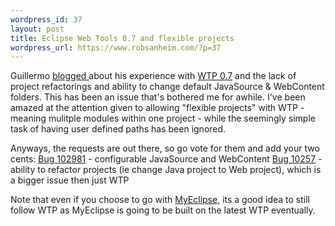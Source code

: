 ```yaml
--- 
wordpress_id: 37
layout: post
title: Eclipse Web Tools 0.7 and flexible projects
wordpress_url: https://www.robsanheim.com/?p=37
---
```

Guillermo <a href="https://javageek.org/2005/08/02/wpt_0_7_out_hold_your_horses.html">blogged </a> about his experience with <a href="https://download.eclipse.org/webtools/downloads/drops/R-0.7-200507290654/">WTP 0.7</a> and the lack of project refactorings and ability to change default JavaSource & WebContent folders.  This has been an issue that's bothered me for awhile.  I've been amazed at the attention given to allowing "flexible projects" with WTP - meaning mulitple modules within one project - while the seemingly simple task of having user defined paths has been ignored.

Anyways, the requests are out there, so go vote for them and add your two cents:
<a href="https://bugs.eclipse.org/bugs/show_bug.cgi?id=102981">Bug 102981</a> - configurable JavaSource and WebContent
<a href="https://bugs.eclipse.org/bugs/show_bug.cgi?id=102527">Bug 10257</a> - ability to refactor projects (ie change Java project to Web project), which is a bigger issue then just WTP

Note that even if you choose to go with <a href="https://www.myeclipseide.com/">MyEclipse,</a> its a good idea to still follow WTP as MyEclipse is going to be built on the latest WTP eventually.
